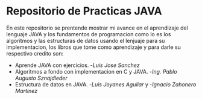 # Repositorio de Practicas JAVA

En este repositorio se prentende mostrar mi avance en el aprendizaje del lenguaje JAVA y los fundamentos de programacion como lo es los algoritmos y las estructuras de datos usando el lenjuaje para su implementacion,
los libros que tome como aprendizaje y para darle su respectivo credito son:

- Aprende JAVA con ejercicios. -*Luis Jose Sanchez*
- Algoritmos a fondo con implementacion en C y JAVA. -*Ing. Pablo Augusto Sznajdleder*
- Estructura de datos en JAVA. -*Luis Joyanes Aguilar* y -*Ignacio Zahonero Martinez*

